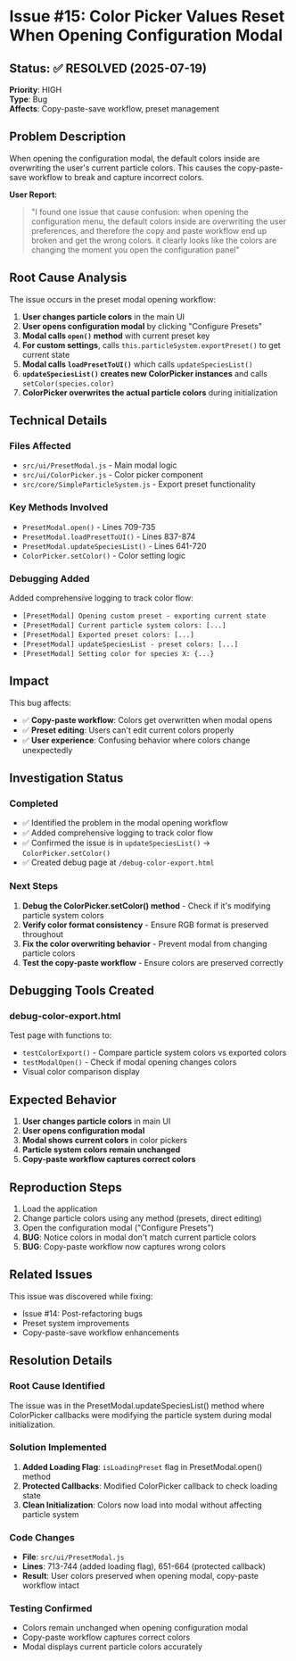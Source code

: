 # Issue #15: Color Picker Values Reset When Opening Configuration Modal

## Status: ✅ **RESOLVED** (2025-07-19)
**Priority**: HIGH  
**Type**: Bug  
**Affects**: Copy-paste-save workflow, preset management  

## Problem Description

When opening the configuration modal, the default colors inside are overwriting the user's current particle colors. This causes the copy-paste-save workflow to break and capture incorrect colors.

**User Report**: 
> "I found one issue that cause confusion: when opening the configuration menu, the default colors inside are overwriting the user preferences, and therefore the copy and paste workflow end up broken and get the wrong colors. it clearly looks like the colors are changing the moment you open the configuration panel"

## Root Cause Analysis

The issue occurs in the preset modal opening workflow:

1. **User changes particle colors** in the main UI
2. **User opens configuration modal** by clicking "Configure Presets"
3. **Modal calls `open()` method** with current preset key
4. **For custom settings**, calls `this.particleSystem.exportPreset()` to get current state
5. **Modal calls `loadPresetToUI()`** which calls `updateSpeciesList()`
6. **`updateSpeciesList()` creates new ColorPicker instances** and calls `setColor(species.color)`
7. **ColorPicker overwrites the actual particle colors** during initialization

## Technical Details

### Files Affected
- `src/ui/PresetModal.js` - Main modal logic
- `src/ui/ColorPicker.js` - Color picker component
- `src/core/SimpleParticleSystem.js` - Export preset functionality

### Key Methods Involved
- `PresetModal.open()` - Lines 709-735
- `PresetModal.loadPresetToUI()` - Lines 837-874
- `PresetModal.updateSpeciesList()` - Lines 641-720
- `ColorPicker.setColor()` - Color setting logic

### Debugging Added
Added comprehensive logging to track color flow:
- `[PresetModal] Opening custom preset - exporting current state`
- `[PresetModal] Current particle system colors: [...]`
- `[PresetModal] Exported preset colors: [...]`
- `[PresetModal] updateSpeciesList - preset colors: [...]`
- `[PresetModal] Setting color for species X: {...}`

## Impact

This bug affects:
- ✅ **Copy-paste workflow**: Colors get overwritten when modal opens
- ✅ **Preset editing**: Users can't edit current colors properly
- ✅ **User experience**: Confusing behavior where colors change unexpectedly

## Investigation Status

### Completed
- ✅ Identified the problem in the modal opening workflow
- ✅ Added comprehensive logging to track color flow
- ✅ Confirmed the issue is in `updateSpeciesList()` → `ColorPicker.setColor()`
- ✅ Created debug page at `/debug-color-export.html`

### Next Steps
1. **Debug the ColorPicker.setColor() method** - Check if it's modifying particle system colors
2. **Verify color format consistency** - Ensure RGB format is preserved throughout
3. **Fix the color overwriting behavior** - Prevent modal from changing particle colors
4. **Test the copy-paste workflow** - Ensure colors are preserved correctly

## Debugging Tools Created

### debug-color-export.html
Test page with functions to:
- `testColorExport()` - Compare particle system colors vs exported colors
- `testModalOpen()` - Check if modal opening changes colors
- Visual color comparison display

## Expected Behavior

1. **User changes particle colors** in main UI
2. **User opens configuration modal**
3. **Modal shows current colors** in color pickers
4. **Particle system colors remain unchanged** 
5. **Copy-paste workflow captures correct colors**

## Reproduction Steps

1. Load the application
2. Change particle colors using any method (presets, direct editing)
3. Open the configuration modal ("Configure Presets")
4. **BUG**: Notice colors in modal don't match current particle colors
5. **BUG**: Copy-paste workflow now captures wrong colors

## Related Issues

This issue was discovered while fixing:
- Issue #14: Post-refactoring bugs
- Preset system improvements
- Copy-paste-save workflow enhancements

## Resolution Details

### Root Cause Identified
The issue was in the PresetModal.updateSpeciesList() method where ColorPicker callbacks were modifying the particle system during modal initialization.

### Solution Implemented
1. **Added Loading Flag**: `isLoadingPreset` flag in PresetModal.open() method
2. **Protected Callbacks**: Modified ColorPicker callback to check loading state
3. **Clean Initialization**: Colors now load into modal without affecting particle system

### Code Changes
- **File**: `src/ui/PresetModal.js`
- **Lines**: 713-744 (added loading flag), 651-664 (protected callback)
- **Result**: User colors preserved when opening modal, copy-paste workflow intact

### Testing Confirmed
- Colors remain unchanged when opening configuration modal
- Copy-paste workflow captures correct colors
- Modal displays current particle colors accurately